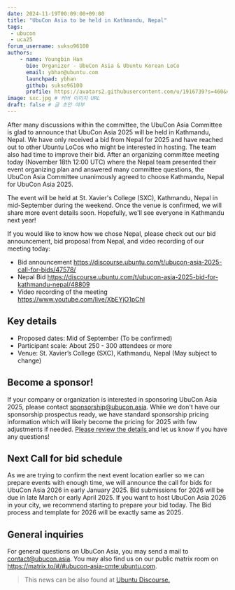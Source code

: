 ```yaml
---
date: 2024-11-19T00:09:00+09:00
title: "UbuCon Asia to be held in Kathmandu, Nepal"
tags:
 - ubucon
 - uca25
forum_username: sukso96100
authors:
    - name: Youngbin Han
      bio: Organizer - UbuCon Asia & Ubuntu Korean LoCo
      email: ybhan@ubuntu.com
      launchpad: ybhan
      github: sukso96100
      profile: https://avatars2.githubusercontent.com/u/1916739?s=460&v=4
image: sxc.jpg # 커버 이미지 URL
draft: false # 글 초안 여부
---
```


After many discussions within the committee, the UbuCon Asia Committee is glad to announce that UbuCon Asia 2025 will be held in Kathmandu, Nepal. We have only received a bid from Nepal for 2025 and have reached out to other Ubuntu LoCos who might be interested in hosting. The team also had time to improve their bid. After an organizing committee meeting today (November 18th 12:00 UTC) where the Nepal team presented their event organizing plan and answered many committee questions, the UbuCon Asia Committee unanimously agreed to choose Kathmandu, Nepal for UbuCon Asia 2025.

The event will be held at St. Xavier's College (SXC), Kathmandu, Nepal in mid-September during the weekend. Once the venue is confirmed, we will share more event details soon. Hopefully, we'll see everyone in Kathmandu next year!

If you would like to know how we chose Nepal, please check out our bid announcement, bid proposal from Nepal, and video recording of our meeting today:

* Bid announcement https://discourse.ubuntu.com/t/ubucon-asia-2025-call-for-bids/47578/
* Nepal Bid https://discourse.ubuntu.com/t/ubucon-asia-2025-bid-for-kathmandu-nepal/48809
* Video recording of the meeting https://www.youtube.com/live/XbEYjO1pChI

## Key details

* Proposed dates: Mid of September (To be confirmed)
* Participant scale: About 250 - 300 attendees or more
* Venue: St. Xavier’s College (SXC), Kathmandu, Nepal (May subject to change)

## Become a sponsor!

If your company or organization is interested in sponsoring UbuCon Asia 2025, please contact [sponsorship@ubucon.asia](mailto:sponsorship@ubucon.asia). While we don't have our sponsorship prospectus ready, we have standard sponsorship pricing information which will likely become the pricing for 2025 with few adjustments if needed. [Please review the details ](https://docs.ubucon.asia/organizer/sponsorship-finance/standard-sponsorship/)and let us know if you have any questions!

## Next Call for bid schedule

As we are trying to confirm the next event location earlier so we can prepare events with enough time, we will announce the call for bids for UbuCon Asia 2026 in early January 2025. Bid submissions for 2026 will be due in late March or early April 2025. If you want to host UbuCon Asia 2026 in your city, we recommend starting to prepare your bid today. The Bid process and template for 2026 will be exactly same as 2025.

## General inquiries

For general questions on UbuCon Asia, you may send a mail to contact@ubucon.asia. You may also find us on our public matrix room on https://matrix.to/#/#ubucon-asia-cmte:ubuntu.com.

> This news can be also found at [Ubuntu Discourse.](https://discourse.ubuntu.com/t/ubucon-asia-2025-to-be-held-in-kathmandu-nepal/49790)